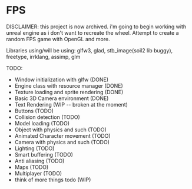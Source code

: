 # FPS
DISCLAIMER: this project is now archived. i'm going to begin working with unreal engine as i don't want to recreate the wheel.
Attempt to create a random FPS game with OpenGL and more.

Libraries using/will be using: glfw3, glad, stb_image(soil2 lib buggy), freetype, irrklang, assimp, glm

TODO:
- Window initialization with glfw (DONE)
- Engine class with resource manager (DONE)
- Texture loading and sprite rendering (DONE)
- Basic 3D Camera environment (DONE)
- Text Rendering (WIP -- broken at the moment)
- Buttons (TODO)
- Collision detection (TODO)
- Model loading (TODO)
- Object with physics and such (TODO)
- Animated Character movement (TODO)
- Camera with physics and such (TODO)
- Lighting (TODO)
- Smart buffering (TODO)
- Anti aliasing (TODO)
- Maps (TODO)
- Multiplayer (TODO)
- think of more things todo (WIP)
